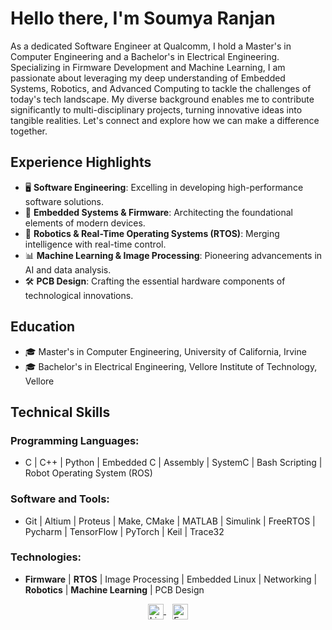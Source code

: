 # Hello there, I'm Soumya Ranjan

As a dedicated Software Engineer at Qualcomm, I hold a Master's in Computer Engineering and a Bachelor's in Electrical Engineering. Specializing in Firmware Development and Machine Learning, I am passionate about leveraging my deep understanding of Embedded Systems, Robotics, and Advanced Computing to tackle the challenges of today's tech landscape. My diverse background enables me to contribute significantly to multi-disciplinary projects, turning innovative ideas into tangible realities. Let's connect and explore how we can make a difference together.

## Experience Highlights

- 🖥️ **Software Engineering**: Excelling in developing high-performance software solutions.
- 🔌 **Embedded Systems & Firmware**: Architecting the foundational elements of modern devices.
- 🤖 **Robotics & Real-Time Operating Systems (RTOS)**: Merging intelligence with real-time control.
- 📊 **Machine Learning & Image Processing**: Pioneering advancements in AI and data analysis.
- 🛠️ **PCB Design**: Crafting the essential hardware components of technological innovations.

## Education

- 🎓 Master's in Computer Engineering, University of California, Irvine
- 🎓 Bachelor's in Electrical Engineering, Vellore Institute of Technology, Vellore

## Technical Skills

### Programming Languages:

- C | C++ | Python | Embedded C | Assembly | SystemC | Bash Scripting | Robot Operating System (ROS)

### Software and Tools:

- Git | Altium | Proteus | Make, CMake | MATLAB | Simulink | FreeRTOS | Pycharm | TensorFlow | PyTorch | Keil | Trace32

### Technologies:

- **Firmware** | **RTOS** | Image Processing | Embedded Linux | Networking | **Robotics** | **Machine Learning** | PCB Design

<p style="text-align: center;">
  <a href="https://www.linkedin.com/in/sranjan27/" style="margin-right: 10px;">
    <img src="https://github.com/dmhendricks/signature-social-icons/blob/master/icons/round-flat-filled/35px/linkedin.png?raw=true" alt="LinkedIn" style="width: 25px; height: 25px; vertical-align: middle;">
  </a>
  <a href="mailto:ranjan42069@gmail.com">
    <img src="https://github.com/dmhendricks/signature-social-icons/blob/master/icons/round-flat-filled/35px/mail.png?raw=true" alt="Email" style="width: 25px; height: 25px; vertical-align: middle;">
  </a>
</p>



